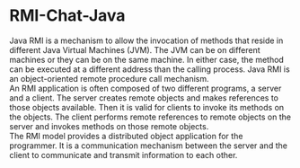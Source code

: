 # RMI-Chat-Java

Java RMI is a mechanism to allow the invocation of methods that reside in different Java Virtual Machines (JVM). The JVM can be on different machines or they can be on the same machine. In either case, the method can be executed at a different address than the calling process. Java RMI is an object-oriented remote procedure call mechanism.<br/>
An RMI application is often composed of two different programs, a server and a client. The server creates remote objects and makes references to those objects available. Then it is valid for clients to invoke its methods on the objects. The client performs remote references to remote objects on the server and invokes methods on those remote objects.<br/>
The RMI model provides a distributed object application for the programmer. It is a communication mechanism between the server and the client to communicate and transmit information to each other.

